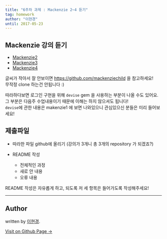 ```yaml
---
title: "6주차 과제 : Mackenzie 2~4 듣기"
tag: homework
author: "이현경"
until: 2017-05-23
---
```


## Mackenzie 강의 듣기

- <a href="https://www.youtube.com/watch?v=BI_VnnOLSKY&list=PL23ZvcdS3XPLNdRYB_QyomQsShx59tpc-&index=1">Mackenzie2</a>
- <a href="https://www.youtube.com/watch?v=QhdzE1yNs-0&index=2&list=PL23ZvcdS3XPLNdRYB_QyomQsShx59tpc-">Mackenzie3</a>
- <a href="https://www.youtube.com/watch?v=abcnfFS_DS8&index=3&list=PL23ZvcdS3XPLNdRYB_QyomQsShx59tpc-">Mackenzie4</a>

글씨가 작아서 잘 안보이면 https://github.com/mackenziechild 을 참고하세요! <br>
무작정 clone 하는건 안됩니다 :)

따라하다보면 로그인 구현을 위해 ``devise`` gem 을 사용하는 부분이 나올 수도 있어요. <br>
그 부분은 다음주 수업내용이기 때문에 이해는 하지 않으셔도 됩니다!<br>
``devise``에 관한 내용은 makenzie1 에 보면 나와있으니 관심있으신 분들은 미리 들어보세요!

## 제출파일

 - 따라한 파일 github에 올리기
	(강의가 3개니 총 3개의 repository 가 되겠죠?)

 - README 작성
	- 전체적인 과정
	- 새로 안 내용
	- 오류 내용

README 작성은 자유롭게 하고, 되도록 저 세 항목은 들어가도록 작성해주세요!

---
## Author

written by [이현경](https://hyunkyung12.github.io).


<a href="https://hyunkyung12.github.io" target="_blank" class="btn btn-black"><i class="fa fa-github fa-lg"></i> Visit on Github Page &rarr;</a>


